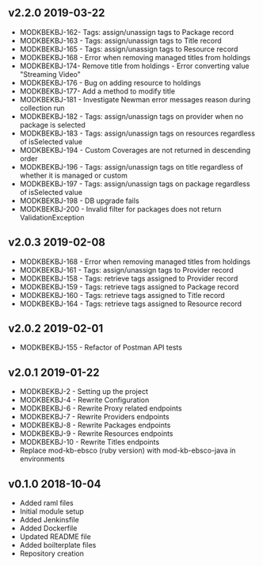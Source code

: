 ## v2.2.0 2019-03-22
 * MODKBEKBJ-162- Tags: assign/unassign tags to Package record
 * MODKBEKBJ-163 - Tags: assign/unassign tags to Title record
 * MODKBEKBJ-165 - Tags: assign/unassign tags to Resource record
 * MODKBEKBJ-168 - Error when removing managed titles from holdings
 * MODKBEKBJ-174- Remove title from holdings - Error converting value \"Streaming Video\"
 * MODKBEKBJ-176 - Bug on adding resource to holdings
 * MODKBEKBJ-177- Add a method to modify title
 * MODKBEKBJ-181 - Investigate Newman error messages reason during collection run
 * MODKBEKBJ-182 - Tags: assign/unassign tags on provider when no package is selected 
 * MODKBEKBJ-183 - Tags: assign/unassign tags on resources regardless of isSelected value
 * MODKBEKBJ-194 - Custom Coverages are not returned in descending order
 * MODKBEKBJ-196 - Tags: assign/unassign tags on title regardless of whether it is managed or custom
 * MODKBEKBJ-197 - Tags: assign/unassign tags on package regardless of isSelected value
 * MODKBEKBJ-198 - DB upgrade fails
 * MODKBEKBJ-200 - Invalid filter for packages does not return ValidationException

## v2.0.3 2019-02-08
 * MODKBEKBJ-168 - Error when removing managed titles from holdings
 * MODKBEKBJ-161 - Tags: assign/unassign tags to Provider record
 * MODKBEKBJ-158 - Tags: retrieve tags assigned to Provider record
 * MODKBEKBJ-159 - Tags: retrieve tags assigned to Package record
 * MODKBEKBJ-160 - Tags: retrieve tags assigned to Title record
 * MODKBEKBJ-164 - Tags: retrieve tags assigned to Resource record

## v2.0.2 2019-02-01
 * MODKBEKBJ-155 - Refactor of Postman API tests
 
## v2.0.1 2019-01-22
 * MODKBEKBJ-2 - Setting up the project
 * MODKBEKBJ-4 - Rewrite Configuration
 * MODKBEKBJ-6 - Rewrite Proxy related endpoints
 * MODKBEKBJ-7 - Rewrite Providers endpoints
 * MODKBEKBJ-8 - Rewrite Packages endpoints
 * MODKBEKBJ-9 - Rewrite Resources endpoints
 * MODKBEKBJ-10 - Rewrite Titles endpoints
 * Replace mod-kb-ebsco (ruby version) with mod-kb-ebsco-java in environments

## v0.1.0 2018-10-04
 * Added raml files
 * Initial module setup
 * Added Jenkinsfile
 * Added Dockerfile
 * Updated README file
 * Added boilterplate files
 * Repository creation
